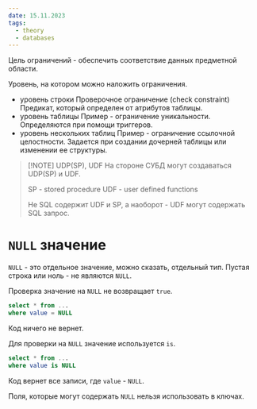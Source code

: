 ```yaml
---
date: 15.11.2023
tags:
  - theory
  - databases
---
```

Цель ограничений - обеспечить соответствие данных предметной области.

Уровень, на котором можно наложить ограничения.
- уровень строки
  Проверочное ограничение (check constraint)
  Предикат, который определен от атрибутов таблицы.
- уровень таблицы
  Пример - ограничение уникальности.
  Определяются при помощи триггеров.
- уровень нескольких таблиц
  Пример - ограничение ссылочной целостности. Задается при создании дочерней таблицы или изменении ее структуры.

> [!NOTE] UDP(SP), UDF
> На стороне СУБД могут создаваться UDP(SP) и UDF.
> 
> 	SP - stored procedure
> 	UDF - user defined functions
> 
> Не SQL содержит UDF и SP, а наоборот - UDF могут содержать SQL запрос.

# `NULL` значение
`NULL` - это отдельное значение, можно сказать, отдельный тип. Пустая строка или ноль - не являются `NULL`.

Проверка значение на `NULL` не возвращает `true`.
```sql
select * from ...
where value = NULL
```
Код ничего не вернет.

Для проверки на `NULL` значение используется `is`.
```sql
select * from ...
where value is NULL
```
Код вернет все записи, где `value` - `NULL`.

Поля, которые могут содержать `NULL` нельзя использовать в ключах.

